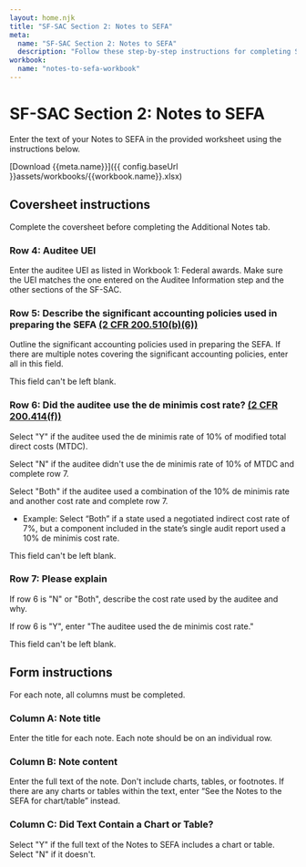 ```yaml
---
layout: home.njk
title: "SF-SAC Section 2: Notes to SEFA"
meta:
  name: "SF-SAC Section 2: Notes to SEFA"
  description: "Follow these step-by-step instructions for completing SF-SAC Section 2: Notes to SEFA."
workbook:
  name: "notes-to-sefa-workbook"
---
```


# SF-SAC Section 2: Notes to SEFA

Enter the text of your Notes to SEFA in the provided worksheet using the instructions below.

[Download {{meta.name}}]({{ config.baseUrl }}assets/workbooks/{{workbook.name}}.xlsx)

## Coversheet instructions

Complete the coversheet before completing the Additional Notes tab.

### Row 4: Auditee UEI

Enter the auditee UEI as listed in Workbook 1: Federal awards.  Make sure the UEI matches the one entered on the Auditee Information step and the other sections of the SF-SAC.

### Row 5: Describe the significant accounting policies used in preparing the SEFA [(2 CFR 200.510(b)(6))](https://www.ecfr.gov/current/title-2/part-200/section-200.510#p-200.510(b)(6))

Outline the significant accounting policies used in preparing the SEFA. If there are multiple notes covering the significant accounting policies, enter all in this field.

This field can't be left blank.

### Row 6: Did the auditee use the de minimis cost rate? [(2 CFR 200.414(f))](https://www.ecfr.gov/current/title-2/part-200/section-200.414#p-200.414(f))

Select "Y" if the auditee used the de minimis rate of 10% of modified total direct costs (MTDC).

Select "N" if the auditee didn't use the de minimis rate of 10% of MTDC and complete row 7.

Select "Both" if the auditee used a combination of the 10% de minimis rate and another cost rate and complete row 7.
- Example: Select “Both” if a state used a negotiated indirect cost rate of 7%, but a component included in the state’s single audit report used a 10% de minimis cost rate.

This field can't be left blank.

### Row 7: Please explain

If row 6 is "N" or "Both", describe the cost rate used by the auditee and why.

If row 6 is "Y", enter "The auditee used the de minimis cost rate."

This field can't be left blank.

## Form instructions

For each note, all columns must be completed.

### Column A: Note title

Enter the title for each note. Each note should be on an individual row.

### Column B: Note content

Enter the full text of the note. Don't include charts, tables, or footnotes. If there are any charts or tables within the text, enter “See the Notes to the SEFA for chart/table” instead.

### Column C: Did Text Contain a Chart or Table?

Select "Y" if the full text of the Notes to SEFA includes a chart or table. Select "N" if it doesn't.
